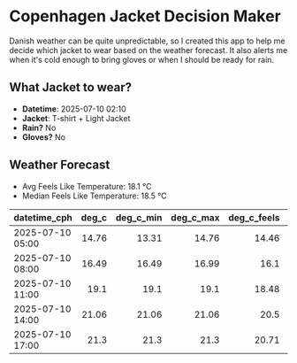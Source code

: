 
# Copenhagen Jacket Decision Maker

Danish weather can be quite unpredictable, so I created this app to help me decide which jacket to wear based on the weather forecast. 
It also alerts me when it's cold enough to bring gloves or when I should be ready for rain.

## What Jacket to wear?

- **Datetime**: 2025-07-10 02:10
- **Jacket**: T-shirt + Light Jacket
- **Rain?** No
- **Gloves?** No

## Weather Forecast
- Avg Feels Like Temperature: 18.1 °C
- Median Feels Like Temperature: 18.5 °C

| datetime_cph     |   deg_c |   deg_c_min |   deg_c_max |   deg_c_feels | weather   | wind   | rain   |
|:-----------------|--------:|------------:|------------:|--------------:|:----------|:-------|:-------|
| 2025-07-10 05:00 |   14.76 |       13.31 |       14.76 |         14.46 | Clouds    | Low    | None   |
| 2025-07-10 08:00 |   16.49 |       16.49 |       16.99 |         16.1  | Clouds    | Low    | None   |
| 2025-07-10 11:00 |   19.1  |       19.1  |       19.1  |         18.48 | Clear     | Low    | None   |
| 2025-07-10 14:00 |   21.06 |       21.06 |       21.06 |         20.5  | Clear     | Low    | None   |
| 2025-07-10 17:00 |   21.3  |       21.3  |       21.3  |         20.71 | Clear     | Low    | None   |
        